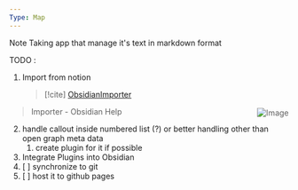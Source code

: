 ```yaml
---
Type: Map
---
```


Note Taking app that manage it's text in markdown format

TODO : 
1. Import from notion
   > [!cite] [ObsidianImporter](https://help.obsidian.md/Plugins/Importer) 
> <img src="" alt="Image" style="max-width: 100%; max-height: 100px; float: right; clear: right; margin-left: 1rem;margin-bottom: 2px;margin-top: 2px;"/> Importer - Obsidian Help
2. handle callout inside numbered list (?) or better handling other than open graph meta data
	1. create plugin for it if possible
3. Integrate Plugins into Obsidian
4. [ ] synchronize to git
5. [ ] host it to github pages